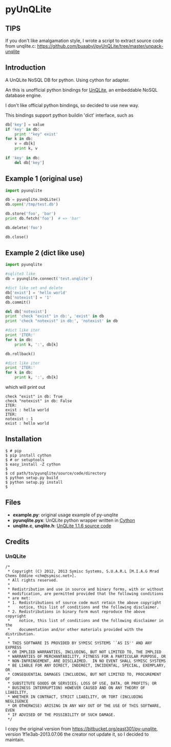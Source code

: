 pyUnQLite
=========

TIPS
-------
If you don't like amalgamation style, I wrote a script to extract source code from unqlite.c: https://github.com/buaabyl/pyUnQLite/tree/master/unpack-unqlite

Introduction
-------
A UnQLite NoSQL DB for python. Using cython for adapter.

An this is unofficial python bindings for [UnQLite](http://unqlite.org/), an embeddable NoSQL database engine.

I don't like official python bindings, so decided to use new way.

This bindings support python buildin 'dict' interface, such as

```python
db['key'] = value
if 'key' in db:
    print '"key" exist'
for k in db:
    v = db[k]
    print k, v
    
if 'key' in db:
    del db['key']
````

Example 1 (original use)
-------

```python
import pyunqlite

db = pyunqlite.UnQLite()
db.open('/tmp/test.db')

db.store('foo', 'bar')
print db.fetch('foo')  # => 'bar'

db.delete('foo')

db.close()
```

Example 2 (dict like use)
-------

```python
import pyunqlite

#sqlite3 like
db = pyunqlite.connect('test.unqlite')

#dict like set and delete
db['exist'] = 'hello world'
db['notexist'] = '1'
db.commit()

del db['notexist']
print 'check "exist" in db:', 'exist' in db
print 'check "notexist" in db:', 'notexist' in db

#dict like iter
print 'ITER:'
for k in db:
    print k, ':', db[k]

db.rollback()

#dict like iter
print 'ITER:'
for k in db:
    print k, ':', db[k]

```

which will print out 

    check "exist" in db: True
    check "notexist" in db: False
    ITER:
    exist : hello world
    ITER:
    notexist : 1
    exist : hello world


Installation
------------

    $ # pip
    $ pip install cython
    $ # or setuptools
    $ easy_install -Z cython
    $
    $ cd path/to/pyunqlite/source/code/directory
    $ python setup.py build
    $ python setup.py install
    $


Files
-----

* __example.py__: original usage example of py-unqlite
* __pyunqlite.pyx__: UnQLite python wrapper written in [Cython](http://cython.org/)
* __unqlite.c__, __unqlite.h__: [UnQLite 1.1.6 source code](http://unqlite.org/downloads.html)


Credits
-------

### UnQLite

    /*
     * Copyright (C) 2012, 2013 Symisc Systems, S.U.A.R.L [M.I.A.G Mrad Chems Eddine <chm@symisc.net>].
     * All rights reserved.
     *
     * Redistribution and use in source and binary forms, with or without
     * modification, are permitted provided that the following conditions
     * are met:
     * 1. Redistributions of source code must retain the above copyright
     *    notice, this list of conditions and the following disclaimer.
     * 2. Redistributions in binary form must reproduce the above copyright
     *    notice, this list of conditions and the following disclaimer in the
     *    documentation and/or other materials provided with the distribution.
     *
     * THIS SOFTWARE IS PROVIDED BY SYMISC SYSTEMS ``AS IS'' AND ANY EXPRESS
     * OR IMPLIED WARRANTIES, INCLUDING, BUT NOT LIMITED TO, THE IMPLIED
     * WARRANTIES OF MERCHANTABILITY, FITNESS FOR A PARTICULAR PURPOSE, OR
     * NON-INFRINGEMENT, ARE DISCLAIMED.  IN NO EVENT SHALL SYMISC SYSTEMS
     * BE LIABLE FOR ANY DIRECT, INDIRECT, INCIDENTAL, SPECIAL, EXEMPLARY, OR
     * CONSEQUENTIAL DAMAGES (INCLUDING, BUT NOT LIMITED TO, PROCUREMENT OF
     * SUBSTITUTE GOODS OR SERVICES; LOSS OF USE, DATA, OR PROFITS; OR
     * BUSINESS INTERRUPTION) HOWEVER CAUSED AND ON ANY THEORY OF LIABILITY,
     * WHETHER IN CONTRACT, STRICT LIABILITY, OR TORT (INCLUDING NEGLIGENCE
     * OR OTHERWISE) ARISING IN ANY WAY OUT OF THE USE OF THIS SOFTWARE, EVEN
     * IF ADVISED OF THE POSSIBILITY OF SUCH DAMAGE.
     */
     
I copy the original version from https://bitbucket.org/east301/py-unqlite, version 1f1e3ab-2013.07.06
the creator not update it, so I decided to maintain.
